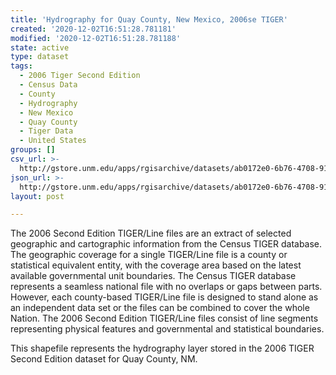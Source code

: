 ```yaml
---
title: 'Hydrography for Quay County, New Mexico, 2006se TIGER'
created: '2020-12-02T16:51:28.781181'
modified: '2020-12-02T16:51:28.781188'
state: active
type: dataset
tags:
  - 2006 Tiger Second Edition
  - Census Data
  - County
  - Hydrography
  - New Mexico
  - Quay County
  - Tiger Data
  - United States
groups: []
csv_url: >-
  http://gstore.unm.edu/apps/rgisarchive/datasets/ab0172e0-6b76-4708-9133-bd31856b1c77/tgr2006se_quay_lkh.derived.csv
json_url: >-
  http://gstore.unm.edu/apps/rgisarchive/datasets/ab0172e0-6b76-4708-9133-bd31856b1c77/tgr2006se_quay_lkh.derived.json
layout: post

---
```

The 2006 Second Edition TIGER/Line files are an extract of selected geographic and cartographic information from the Census TIGER database.  The geographic coverage for a single TIGER/Line file is a county or statistical equivalent entity, with the coverage area based on the latest available governmental unit boundaries. The Census TIGER database represents a seamless national file with no overlaps or gaps between parts.  However, each county-based TIGER/Line file is designed to stand alone as an independent data set or the files can be combined to cover the whole Nation.  The 2006 Second Edition  TIGER/Line files consist of line segments representing physical features and governmental and statistical boundaries.  

This shapefile represents the hydrography layer stored in the 2006 TIGER Second Edition dataset for Quay County, NM.
